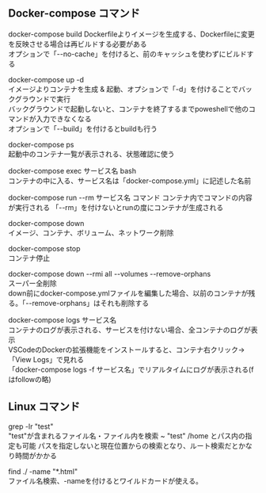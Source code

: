 ## Docker-compose コマンド

docker-compose build
    Dockerfileよりイメージを生成する、Dockerfileに変更を反映させる場合は再ビルドする必要がある  
    オプションで「--no-cache」を付けると、前のキャッシュを使わずにビルドする  

docker-compose up -d  
    イメージよりコンテナを生成 & 起動、オプションで「-d」を付けることでバックグラウンドで実行  
    バックグラウンドで起動しないと、コンテナを終了するまでpoweshellで他のコマンドが入力できなくなる  
    オプションで「--build」を付けるとbuildも行う  

docker-compose ps  
    起動中のコンテナ一覧が表示される、状態確認に使う  

docker-compose exec サービス名 bash  
    コンテナの中に入る、サービス名は「docker-compose.yml」に記述した名前  

docker-compose run --rm サービス名 コマンド
    コンテナ内でコマンドの内容が実行される
    「--rm」を付けないとrunの度にコンテナが生成される

docker-compose down  
    イメージ、コンテナ、ボリューム、ネットワーク削除  

docker-compose stop  
    コンテナ停止  

docker-compose down --rmi all --volumes --remove-orphans  
    スーパー全削除  
    down前にdocker-compose.ymlファイルを編集した場合、以前のコンテナが残る。「--remove-orphans」はそれも削除する  

docker-compose logs サービス名  
    コンテナのログが表示される、サービスを付けない場合、全コンテナのログが表示  
    VSCodeのDockerの拡張機能をインストールすると、コンテナ右クリック→「View Logs」で見れる  
    「docker-compose logs -f サービス名」でリアルタイムにログが表示される(fはfollowの略)  


## Linux コマンド

grep -lr "test"  
    "test"が含まれるファイル名・ファイル内を検索
    ~ "test" /home とパス内の指定も可能
    パスを指定しないと現在位置からの検索となり、ルート検索だとかなり時間がかかる

find ./ -name "*.html"  
    ファイル名検索、-nameを付けるとワイルドカードが使える。